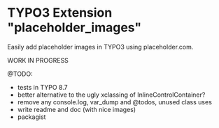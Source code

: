 # TYPO3 Extension "placeholder_images"
Easily add placeholder images in TYPO3 using placeholder.com.

WORK IN PROGRESS

@TODO:
- tests in TYPO 8.7
- better alternative to the ugly xclassing of InlineControlContainer?
- remove any console.log, var_dump and @todos, unused class uses
- write readme and doc (with nice images)
- packagist